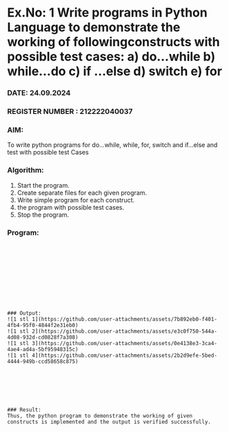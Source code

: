 # Ex.No: 1 Write programs in Python Language to demonstrate the working of followingconstructs with possible test cases: a) do…while b) while…do c) if …else d) switch e) for 

### DATE: 24.09.2024                                                                           
### REGISTER NUMBER : 212222040037

### AIM:  
To write python programs for do…while, while, for, switch and if…else and test with possible test 
Cases 

### Algorithm:
1. Start the program.
2. Create separate files for each given program.
3. Write simple program for each construct.
4.  the program with possible test cases.
5. Stop the program.
### Program:

```











### Output:
![1 stl 1](https://github.com/user-attachments/assets/7b892eb0-f401-4fb4-95f0-4844f2e31eb0)
![1 stl 2](https://github.com/user-attachments/assets/e3c0f750-544a-4d08-932d-cd0828f7a308)
![1 stl 3](https://github.com/user-attachments/assets/0e4138e3-3ca4-4ae4-ad4a-5bf95948315c)
![1 stl 4](https://github.com/user-attachments/assets/2b2d9efe-5bed-4444-949b-ccd58658c875)







### Result:
Thus, the python program to demonstrate the working of given constructs is implemented and the output is verified successfully.


